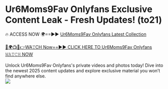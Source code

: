 # Ur6Moms9Fav Onlyfans Exclusive Content Leak - Fresh Updates! (to21)

🔥 ACCESS NOW 🌍==►► <a href="https://tinyurl.com/kvy9nzfs" rel="nofollow">Ur6Moms9Fav Onlyfans Latest Collection</a>
<br><br>
[🔴🌍📺📱👉WA𝚃CH Now==►► CLICK HERE TO Ur6Moms9Fav Onlyfans 𝚆𝙰𝚃𝙲𝙷 NOW](https://tinyurl.com/kvy9nzfs)
<br><br>
Unlock Ur6Moms9Fav Onlyfans's private videos and photos today! Dive into the newest 2025 content updates and explore exclusive material you won’t find anywhere else.
<br>
<a href="https://tinyurl.com/kvy9nzfs" rel="nofollow" data-target="animated-image.originalLink"><img src="https://camo.githubusercontent.com/8a4f000d20f83aca3bf7ec5f350d767afa0574a8a352519fd8cfa583a6f93a33/68747470733a2f2f692e696d6775722e636f6d2f644a486b345a712e676966" data-canonical-src="https://i.imgur.com/dJHk4Zq.gif" style="max-width: 100%; display: inline-block;" data-target="animated-image.originalImage"></a>
<br>
